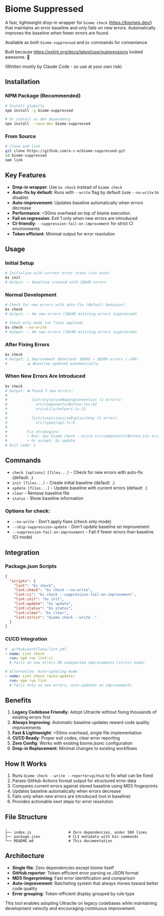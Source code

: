 # Biome Suppressed

A fast, lightweight drop-in wrapper for `biome check` (https://biomejs.dev/) that maintains an error baseline and only fails on new errors. Automatically improves the baseline when fewer errors are found.

Available as both `biome-suppressed` and `bs` commands for convenience.

Built because https://eslint.org/docs/latest/use/suppressions looked awesome. 🚀

(Written mostly by Claude Code - so use at your own risk)

## Installation

### NPM Package (Recommended)
```bash
# Install globally
npm install -g biome-suppressed

# Or install as dev dependency
npm install --save-dev biome-suppressed
```

### From Source
```bash
# Clone and link
git clone https://github.com/a-c-m/biome-suppressed.git
cd biome-suppressed
npm link
```

## Key Features

- **Drop-in wrapper**: Use `bs check` instead of `biome check`
- **Auto-fix by default**: Runs with `--write` flag by default (use `--no-write` to disable)
- **Auto-improvement**: Updates baseline automatically when errors decrease
- **Performance**: <50ms overhead on top of biome execution
- **Fail on regression**: Exit 1 only when new errors are introduced
- **CI-friendly**: `--suppression-fail-on-improvement` for strict CI environments
- **Token efficient**: Minimal output for error resolution

## Usage

### Initial Setup
```bash
# Initialize with current error state (run once)
bs init
# Output: ✅ Baseline created with 18649 errors
```

### Normal Development
```bash
# Check for new errors with auto-fix (default behavior)
bs check
# Output: ✅ No new errors (18649 existing errors suppressed)

# Check only mode (no fixes applied)
bs check --no-write
# Output: ✅ No new errors (18649 existing errors suppressed)
```

### After Fixing Errors
```bash
bs check
# Output: 🎉 Improvement detected! 18649 → 18500 errors (-149)
#         📊 Baseline updated automatically
```

### When New Errors Are Introduced
```bash
bs check
# Output: ❌ Found 3 new errors:
#
#           lint/style/useNamingConvention (2 errors):
#             src/components/Button.tsx:42
#             src/utils/helpers.ts:15
#
#           lint/suspicious/noExplicitAny (1 error):
#             src/types/api.ts:8
#
#         Fix strategies:
#         • Run: npx biome check --write src/components/Button.tsx src/utils/helpers.ts src/types/api.ts
#         • Or accept: bs update
# Exit code: 1
```

## Commands

- `check [options] [files...]` - Check for new errors with auto-fix (default: .)
- `init [files...]` - Create initial baseline (default: .)
- `update [files...]` - Update baseline with current errors (default: .)
- `clear` - Remove baseline file
- `status` - Show baseline information

### Options for check:
- `--no-write` - Don't apply fixes (check only mode)
- `--skip-suppression-update` - Don't update baseline on improvement
- `--suppression-fail-on-improvement` - Fail if fewer errors than baseline (CI mode)

## Integration

### Package.json Scripts
```json
{
  "scripts": {
    "lint": "bs check",
    "lint:check": "bs check --no-write",
    "lint:ci": "bs check --suppression-fail-on-improvement",
    "lint:init": "bs init",
    "lint:update": "bs update",
    "lint:status": "bs status",
    "lint:clear": "bs clear",
    "lint:strict": "biome check --write ."
  }
}
```

### CI/CD Integration
```yaml
# .github/workflows/lint.yml
- name: Lint check
  run: npm run lint:ci
  # Fails on new errors OR unexpected improvements (strict mode)

# Alternative: Auto-updating mode
- name: Lint check (auto-update)
  run: npm run lint
  # Fails only on new errors, auto-updates on improvements
```

## Benefits

1. **Legacy Codebase Friendly**: Adopt Ultracite without fixing thousands of existing errors first
2. **Always Improving**: Automatic baseline updates reward code quality improvements
3. **Fast & Lightweight**: <50ms overhead, single file implementation
4. **CI/CD Ready**: Proper exit codes, clear error reporting
5. **Zero Config**: Works with existing biome.jsonc configuration
6. **Drop-in Replacement**: Minimal changes to existing workflows

## How It Works

1. Runs `biome check --write --reporter=github` to fix what can be fixed
2. Parses GitHub Actions format output for structured error data
3. Compares current errors against stored baseline using MD5 fingerprints
4. Updates baseline automatically when errors decrease
5. Fails only when new errors are introduced (not in baseline)
6. Provides actionable next steps for error resolution

## File Structure

```
.
├── index.js                 # Zero dependencies, under 500 lines
├── package.json             # CLI metadata with bin commands
└── README.md                # This documentation
```

## Architecture

- **Single file**: Zero dependencies except biome itself
- **GitHub reporter**: Token-efficient error parsing vs JSON format
- **MD5 fingerprinting**: Fast error identification and comparison
- **Auto-improvement**: Ratcheting system that always moves toward better code quality
- **Error grouping**: Token-efficient display grouped by rule type

This tool enables adopting Ultracite on legacy codebases while maintaining development velocity and encouraging continuous improvement.